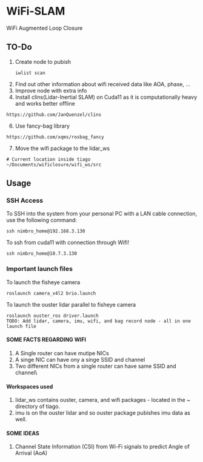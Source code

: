 # WiFi-SLAM

WiFi Augmented Loop Closure

## TO-Do
1. Create node to pubish
   ```
   iwlist scan
   ```
2. Find out other information about wifi received data like AOA, phase, ...
3. Improve node with extra info
4. Install clins(Lidar-Inertial SLAM) on Cuda11 as it is computationally heavy and works better offline
```shell
https://github.com/JanQuenzel/clins
```
6. Use fancy-bag library
```shell
https://github.com/xqms/rosbag_fancy
```
7. Move the wifi package to the lidar_ws
```shell
# Current location inside tiago
~/Documents/wificlosure/wifi_ws/src
```

## Usage

### SSH Access

To SSH into the system from your personal PC with a LAN cable connection, use the following command:

```shell
ssh nimbro_home@192.168.3.130
```


To ssh from cuda11 with connection through Wifi!

```shell
ssh nimbro_home@10.7.3.130
```

### Important launch files
To launch the fisheye camera
```shell
roslaunch camera_v4l2 brio.launch 
```
To launch the ouster lidar parallel to fisheye camera 
```shell
roslaunch ouster_ros driver.launch 
TODO: Add lidar, camera, imu, wifi, and bag record node - all in one launch file
```



#### SOME FACTS REGARDING WIFI
1. A Single router can have mutipe NICs
2. A singe NIC can have ony a singe SSID and channel
3. Two different NICs from a single router can have same SSID and channel\

#### Workspaces used 
1. lidar_ws contains ouster, camera, and wifi packages - located in the ~ directory of tiago.
2. imu is on the ouster lidar and so ouster package pubishes imu data as well.

#### SOME IDEAS
1. Channel State Information (CSI) from Wi-Fi signals to predict Angle of Arrival (AoA) 
